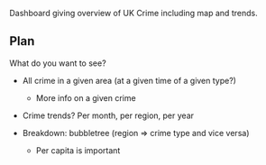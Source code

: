 Dashboard giving overview of UK Crime including map and trends.

## Plan

What do you want to see?

* All crime in a given area (at a given time of a given type?)

  * More info on a given crime

* Crime trends? Per month, per region, per year
* Breakdown: bubbletree (region => crime type and vice versa)

  * Per capita is important


